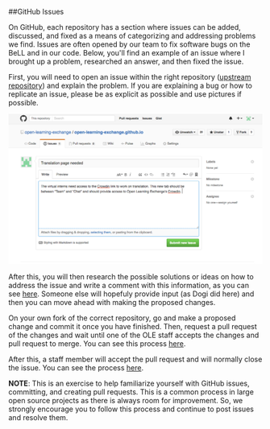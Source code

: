 ##GitHub Issues

On GitHub, each repository has a section where issues can be added, discussed, and fixed as a means of categorizing and addressing problems we find. Issues are often opened by our team to fix software bugs on the BeLL and in our code. Below, you'll find an example of an issue where I brought up a problem, researched an answer, and then fixed the issue.

First, you will need to open an issue within the right repository ([upstream repository](https://github.com/open-learning-exchange/open-learning-exchange.github.io)) and explain the problem. If you are explaining a bug or how to replicate an issue, please be as explicit as possible and use pictures if possible. 

![Providing detail on a new issue](uploads/images/newissue.png)

After this, you will then research the possible solutions or ideas on how to address the issue and write a comment with this information, as you can see [here](https://github.com/open-learning-exchange/open-learning-exchange.github.io/issues/15). Someone else will hopefuly provide input (as Dogi did here) and then you can move ahead with making the proposed changes. 

On your own fork of the correct repository, go and make a proposed change and commit it once you have finished. Then, request a pull request of the changes and wait until one of the OLE staff accepts the changes and pull request to merge. You can see this process [here](https://github.com/EmilyLarkin/EmilyLarkin.github.io/commit/b335125e4c9af9e4ea57b5f5fd1629845732a6c4). 

After this, a staff member will accept the pull request and will normally close the issue. You can see the process [here](https://github.com/open-learning-exchange/open-learning-exchange.github.io/issues/15).

**NOTE**: This is an exercise to help familiarize yourself with GitHub issues, committing, and creating pull requests. This is a common process in large open source projects as there is always room for improvement. So, we strongly encourage you to follow this process and continue to post issues and resolve them.
